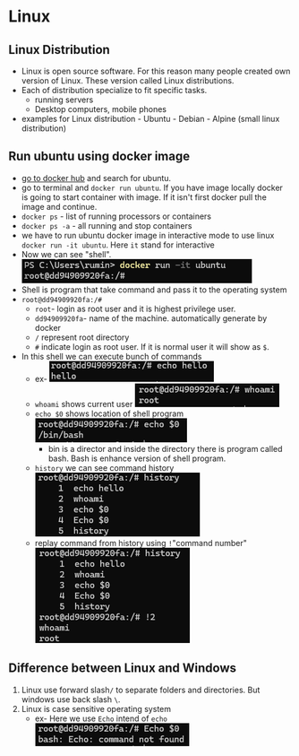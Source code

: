 # Linux
## Linux Distribution
- Linux is open source software. For this reason many people created own version of Linux. These version called Linux distributions.
- Each of distribution specialize to fit specific tasks.
	- running servers
	- Desktop computers, mobile phones
- examples for Linux distribution
		- Ubuntu
		- Debian
		- Alpine (small linux distribution)

## Run ubuntu using docker image
- [go to docker hub](https://hub.docker.com/) and search for ubuntu.
- go to terminal and `docker run ubuntu`. If you have image locally docker is going to start container with image. If it isn't first docker pull the image and continue.
- `docker ps` - list of running processors or containers
- `docker ps -a` - all running and stop containers
- we have to run ubuntu docker image in interactive mode to use linux `docker run -it ubuntu`. Here `it` stand for interactive
- Now we can see "shell".
	![](assets/Pasted%20image%2020240629094600.png)
- Shell is program that take command and pass it to the operating system
- `root@dd94909920fa:/#` 
	- `root`- login as root user and it is highest privilege user.
	- `dd94909920fa`- name of the machine. automatically generate by docker
	- `/` represent root directory 
	- `#` indicate login as root user. If it is normal user it will show as `$`.
- In this shell we can execute bunch of commands
  - ex- 
  	![](assets/Pasted%20image%2020240629095201.png)
  - `whoami` shows current user 
  	![](assets/Pasted%20image%2020240629095233.png)
  - `echo $0` shows location of shell program
  	![](assets/Pasted%20image%2020240629095501.png)
	  - bin is a director and inside the directory there is program called 
bash. Bash is enhance version of shell program.
  - `history` we can see command history
		![](assets/Pasted%20image%2020240629113514.png)
  - replay command from history using `!`"command number"
		![](assets/Pasted%20image%2020240629113717.png)

## Difference between Linux and Windows
1. Linux use forward slash`/` to separate folders and directories. But windows use back slash `\`.
2. Linux is case sensitive operating system
	- ex- Here we use `Echo` intend of `echo`
		![](assets/Pasted%20image%2020240629113009.png)
	